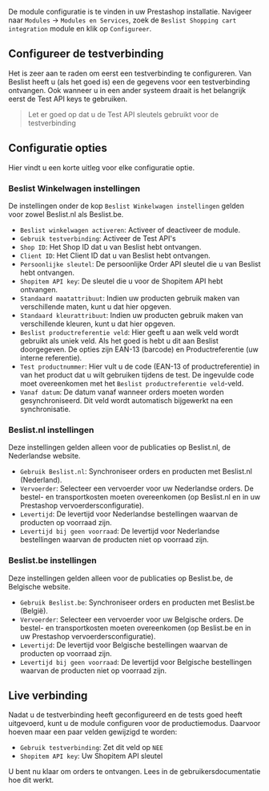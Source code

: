 De module configuratie is te vinden in uw Prestashop installatie. Navigeer naar `Modules` -> `Modules en Services`, zoek de `Beslist Shopping cart integration` module en klik op `Configureer`.

## Configureer de testverbinding
Het is zeer aan te raden om eerst een testverbinding te configureren. Van Beslist heeft u (als het goed is) een de gegevens voor een testverbinding ontvangen. Ook wanneer u in een ander systeem draait is het belangrijk eerst de Test API keys te gebruiken.

> Let er goed op dat u de Test API sleutels gebruikt voor de testverbinding

## Configuratie opties
Hier vindt u een korte uitleg voor elke configuratie optie.

### Beslist Winkelwagen instellingen
De instellingen onder de kop `Beslist Winkelwagen instellingen` gelden voor zowel Beslist.nl als Beslist.be.
* `Beslist winkelwagen activeren`: Activeer of deactiveer de module.
* `Gebruik testverbinding`: Activeer de Test API's
* `Shop ID`: Het Shop ID dat u van Beslist hebt ontvangen.
* `Client ID`: Het Client ID dat u van Beslist hebt ontvangen.
* `Persoonlijke sleutel`: De persoonlijke Order API sleutel die u van Beslist hebt ontvangen.
* `Shopitem API key`: De sleutel die u voor de Shopitem API hebt ontvangen.
* `Standaard maatattribuut`: Indien uw producten gebruik maken van verschillende maten, kunt u dat hier opgeven.
* `Standaard kleurattribuut`: Indien uw producten gebruik maken van verschillende kleuren, kunt u dat hier opgeven.
* `Beslist productreferentie veld`: Hier geeft u aan welk veld wordt gebruikt als uniek veld. Als het goed is hebt u dit aan Beslist doorgegeven. De opties zijn EAN-13 (barcode) en Productreferentie (uw interne referentie).
* `Test productnummer`: Hier vult u de code (EAN-13 of productreferentie) in van het product dat u wilt gebruiken tijdens de test. De ingevulde code moet overeenkomen met het `Beslist productreferentie veld`-veld.
* `Vanaf datum`: De datum vanaf wanneer orders moeten worden gesynchroniseerd. Dit veld wordt automatisch bijgewerkt na een synchronisatie.

### Beslist.nl instellingen
Deze instellingen gelden alleen voor de publicaties op Beslist.nl, de Nederlandse website.
* `Gebruik Beslist.nl`: Synchroniseer orders en producten met Beslist.nl (Nederland).
* `Vervoerder`: Selecteer een vervoerder voor uw Nederlandse orders. De bestel- en transportkosten moeten overeenkomen (op Beslist.nl en in uw Prestashop vervoerdersconfiguratie).
* `Levertijd`: De levertijd voor Nederlandse bestellingen waarvan de producten op voorraad zijn.
* `Levertijd bij geen voorraad`: De levertijd voor Nederlandse bestellingen waarvan de producten niet op voorraad zijn.

### Beslist.be instellingen
Deze instellingen gelden alleen voor de publicaties op Beslist.be, de Belgische website.
* `Gebruik Beslist.be`: Synchroniseer orders en producten met Beslist.be (België).
* `Vervoerder`: Selecteer een vervoerder voor uw Belgische orders. De bestel- en transportkosten moeten overeenkomen (op Beslist.be en in uw Prestashop vervoerdersconfiguratie).
* `Levertijd`: De levertijd voor Belgische bestellingen waarvan de producten op voorraad zijn.
* `Levertijd bij geen voorraad`: De levertijd voor Belgische bestellingen waarvan de producten niet op voorraad zijn.

## Live verbinding
Nadat u de testverbinding heeft geconfigureerd en de tests goed heeft uitgevoerd, kunt u de module configuren voor de productiemodus. Daarvoor hoeven maar een paar velden gewijzigd te worden:

* `Gebruik testverbinding`: Zet dit veld op `NEE`
* `Shopitem API key`: Uw Shopitem API sleutel

U bent nu klaar om orders te ontvangen. Lees in de gebruikersdocumentatie hoe dit werkt.
